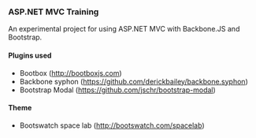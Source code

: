 ### ASP.NET MVC Training

An experimental project for using ASP.NET MVC with Backbone.JS and Bootstrap.

#### Plugins used
- Bootbox (http://bootboxjs.com)
- Backbone syphon (https://github.com/derickbailey/backbone.syphon)
- Bootstrap Modal (https://github.com/jschr/bootstrap-modal)

#### Theme
- Bootswatch space lab (http://bootswatch.com/spacelab)